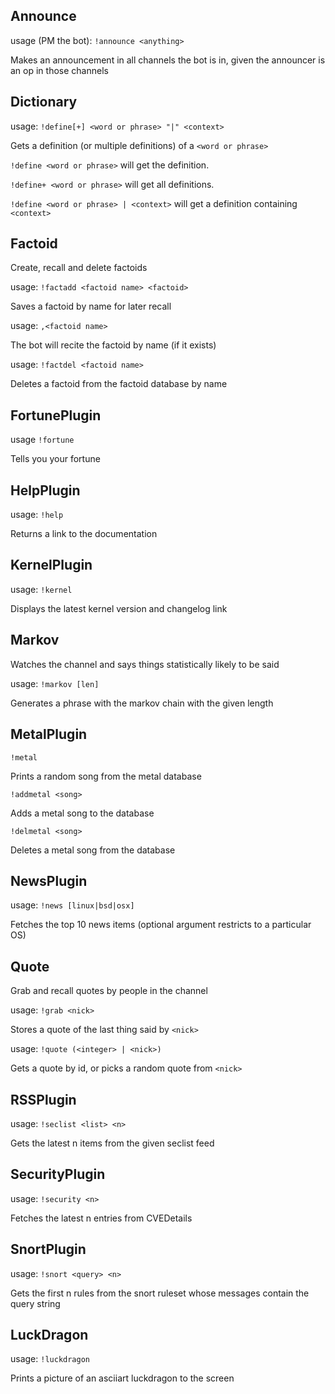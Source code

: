 ## Announce
usage (PM the bot): `!announce <anything>` 

Makes an announcement in all channels the bot is in, given the announcer is an op in those channels 

## Dictionary
usage: `!define[+] <word or phrase> "|" <context>` 

Gets a definition (or multiple definitions) of a `<word or phrase>` 

`!define <word or phrase>` will get the definition. 

`!define+ <word or phrase>` will get all definitions. 

`!define <word or phrase> | <context>` will get a definition containing `<context>` 

## Factoid
Create, recall and delete factoids 

usage: `!factadd <factoid name> <factoid>` 

Saves a factoid by name for later recall 

usage: `,<factoid name>` 

The bot will recite the factoid by name (if it exists) 

usage: `!factdel <factoid name>` 

Deletes a factoid from the factoid database by name 

## FortunePlugin
usage `!fortune` 

Tells you your fortune 

## HelpPlugin
usage: `!help` 

Returns a link to the documentation 

## KernelPlugin
usage: `!kernel` 

Displays the latest kernel version and changelog link 

## Markov
Watches the channel and says things statistically likely to be said 

usage: `!markov [len]` 

Generates a phrase with the markov chain with the given length 

## MetalPlugin
`!metal` 

Prints a random song from the metal database 

`!addmetal <song>` 

Adds a metal song to the database 

`!delmetal <song>` 

Deletes a metal song from the database 

## NewsPlugin
usage: `!news [linux|bsd|osx]` 

Fetches the top 10 news items (optional argument restricts to a particular OS) 

## Quote
Grab and recall quotes by people in the channel 

usage: `!grab <nick>` 

Stores a quote of the last thing said by `<nick>` 

usage: `!quote (<integer> | <nick>)` 

Gets a quote by id, or picks a random quote from `<nick>` 

## RSSPlugin
usage: `!seclist <list> <n>` 

Gets the latest n items from the given seclist feed 

## SecurityPlugin
usage: `!security <n>` 

Fetches the latest n entries from CVEDetails 

## SnortPlugin
usage: `!snort <query> <n>` 

Gets the first n rules from the snort ruleset whose messages contain the query string 

## LuckDragon

usage: `!luckdragon`

Prints a picture of an asciiart luckdragon to the screen
